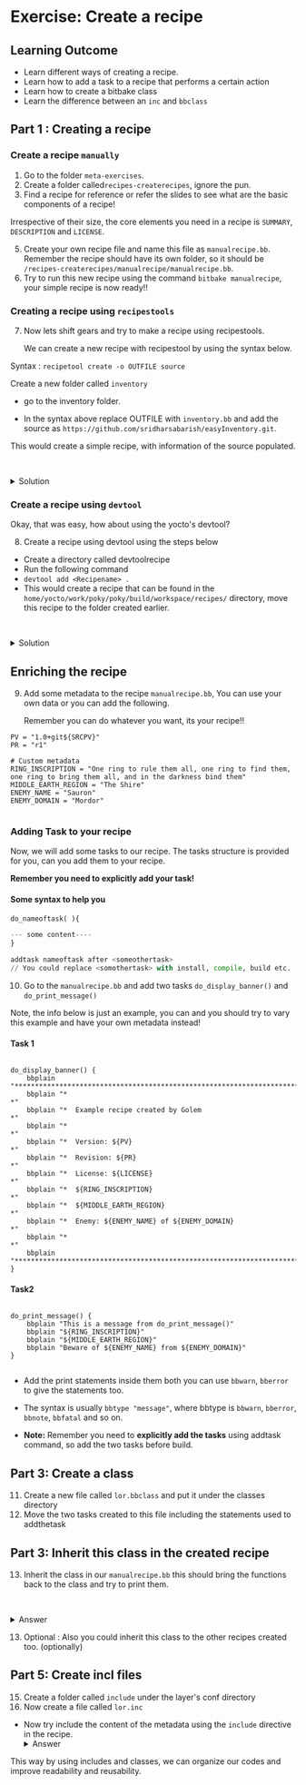 # Exercise: Create a recipe
## Learning Outcome

* Learn different ways of creating a recipe.
* Learn how to add a task to a recipe that performs a certain action
* Learn how to create a bitbake class
* Learn the difference between an `inc` and `bbclass`
## Part 1 : Creating a recipe
### Create a recipe `manually` 

1. Go to the folder `meta-exercises`.
2. Create a folder called`recipes-createrecipes`, ignore the pun.
3. Find a recipe for reference or refer the slides to see what are the basic components of a recipe!
   

  Irrespective of their size, the core elements you need in a recipe is 
`SUMMARY`, `DESCRIPTION` and `LICENSE`. 

5. Create your own recipe file and name this file as `manualrecipe.bb`. Remember the recipe should have its own folder, so it should be `/recipes-createrecipes/manualrecipe/manualrecipe.bb`.
6. Try to run this new recipe using the command `bitbake manualrecipe`, your simple recipe is now ready!!

### Creating a recipe using `recipestools`

7. Now lets shift gears and try to make a recipe using recipestools.
   
   We can create a new recipe with recipestool by using the syntax below.
   
Syntax : `recipetool create -o OUTFILE source`
 
 Create a new folder called `inventory`

* go to the inventory folder.

* In the syntax above replace OUTFILE with `inventory.bb` and add the source as `https://github.com/sridharsabarish/easyInventory.git`.
  
 This would create a simple recipe, with information of the source populated.

   <details>
   <summary>Solution</summary>
   - `recipetool create -o inventory.bb https://github.com/sridharsabarish/easyInventory.git`
   </details>

### Create a recipe using `devtool`
  
   Okay, that was easy, how about using the yocto's devtool? 
   
   8. Create a recipe using devtool using the steps below

* Create a directory called devtoolrecipe
* Run the following command 
* `devtool add <Recipename> .`
* This would create a recipe that can be found in the `home/yocto/work/poky/poky/build/workspace/recipes/` directory, move this recipe to the folder created earlier.

   <details>
   <summary>Solution</summary>
   - `devtool add devtoolrecipe .`
   </details>

## Enriching the recipe

9. Add some metadata to the recipe `manualrecipe.bb`,  You can use your own data or you can add the following.
   
   Remember you can do whatever you want, its your recipe!! 

```shell
PV = "1.0+git${SRCPV}"
PR = "r1"

# Custom metadata
RING_INSCRIPTION = "One ring to rule them all, one ring to find them, one ring to bring them all, and in the darkness bind them"
MIDDLE_EARTH_REGION = "The Shire"
ENEMY_NAME = "Sauron"
ENEMY_DOMAIN = "Mordor"


```

###  Adding Task to your recipe


Now, we will add some tasks to our recipe. The tasks structure is provided for you, can you add them to your recipe. 

**Remember you need to explicitly add your task!**


#### Some syntax to help you

```python
do_nameoftask( ){

--- some content----
}

addtask nameoftask after <someothertask>  
// You could replace <somothertask> with install, compile, build etc.
```

10. Go to the `manualrecipe.bb` and add two tasks `do_display_banner()` and `do_print_message()`

Note, the info below is just an example, you can and you should try to vary this example and have your own metadata instead!
#### Task 1

```

do_display_banner() {
    bbplain "*********************************************************************************************"
    bbplain "*                                                                                           *"
    bbplain "*  Example recipe created by Golem                                                *"
    bbplain "*                                                                                           *"
    bbplain "*  Version: ${PV}                                                                           *"
    bbplain "*  Revision: ${PR}                                                                          *"
    bbplain "*  License: ${LICENSE}                                                                      *"
    bbplain "*  ${RING_INSCRIPTION}                                                                      *"
    bbplain "*  ${MIDDLE_EARTH_REGION}                                                                   *"
    bbplain "*  Enemy: ${ENEMY_NAME} of ${ENEMY_DOMAIN}                                                  *"
    bbplain "*                                                                                           *"
    bbplain "*********************************************************************************************"
}

```


#### Task2 

```

do_print_message() {
    bbplain "This is a message from do_print_message()"
    bbplain "${RING_INSCRIPTION}"
    bbplain "${MIDDLE_EARTH_REGION}"
    bbplain "Beware of ${ENEMY_NAME} from ${ENEMY_DOMAIN}"
}


```


* Add the print statements inside them both you can use `bbwarn`, `bberror` to give the statements too.
  
* The syntax is usually `bbtype "message"`, where bbtype is `bbwarn`, `bberror`, `bbnote`, `bbfatal` and so on.
  
* **Note:** Remember you need to **explicitly add the tasks** using addtask command, so add the two tasks before build.

## Part 3: Create a class

11. Create a new file called `lor.bbclass` and put it under the classes directory
12. Move the two tasks created to this file including the statements used to addthetask


## Part 3: Inherit this class in the created recipe 
13. Inherit the class in our `manualrecipe.bb` this should bring the functions back to the class and try to print them.

   <details>
   <summary>Answer</summary>
   - add `inherit lor` to you manualrecipe.bb file
   </details>

13. Optional : Also you could inherit this class to the other recipes created too. (optionally)


## Part 5: Create incl files 

 15.  Create a folder called `include` under the layer's conf directory
 16. Now create a file called `lor.inc`
 - Now try include the content of the metadata using the `include` directive in the recipe.
   <details>
   <summary>Answer</summary>
   - add `require conf/include/lor.inc` to you manualrecipe.bb file
   </details>

This way by using includes and classes, we can organize our codes and improve readability  and reusability.




